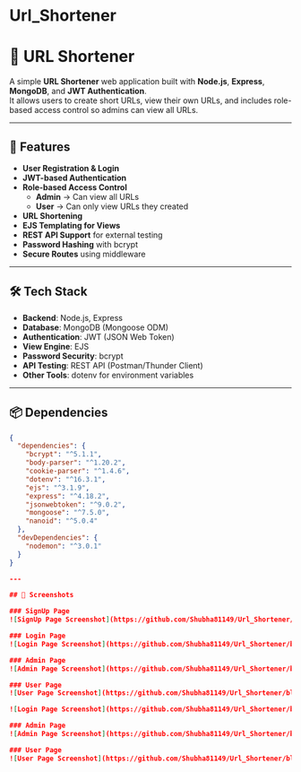 # Url_Shortener

# 🔗 URL Shortener

A simple **URL Shortener** web application built with **Node.js**, **Express**, **MongoDB**, and **JWT Authentication**.  
It allows users to create short URLs, view their own URLs, and includes role-based access control so admins can view all URLs.

---

## 🚀 Features

- **User Registration & Login**
- **JWT-based Authentication**
- **Role-based Access Control**  
  - **Admin** → Can view all URLs  
  - **User** → Can only view URLs they created
- **URL Shortening**
- **EJS Templating for Views**
- **REST API Support** for external testing
- **Password Hashing** with bcrypt
- **Secure Routes** using middleware

---

## 🛠 Tech Stack

- **Backend**: Node.js, Express
- **Database**: MongoDB (Mongoose ODM)
- **Authentication**: JWT (JSON Web Token)
- **View Engine**: EJS
- **Password Security**: bcrypt
- **API Testing**: REST API (Postman/Thunder Client)
- **Other Tools**: dotenv for environment variables
  
---

## 📦 Dependencies

```json
{
  "dependencies": {
    "bcrypt": "^5.1.1",
    "body-parser": "^1.20.2",
    "cookie-parser": "^1.4.6",
    "dotenv": "^16.3.1",
    "ejs": "^3.1.9",
    "express": "^4.18.2",
    "jsonwebtoken": "^9.0.2",
    "mongoose": "^7.5.0",
    "nanoid": "^5.0.4"
  },
  "devDependencies": {
    "nodemon": "^3.0.1"
  }
}

---

## 📸 Screenshots

### SignUp Page
![SignUp Page Screenshot](https://github.com/Shubha81149/Url_Shortener/blob/main/assest/SignUp.png?raw=true)

### Login Page
![Login Page Screenshot](https://github.com/Shubha81149/Url_Shortener/blob/main/assest/Login.png?raw=true)

### Admin Page
![Admin Page Screenshot](https://github.com/Shubha81149/Url_Shortener/blob/main/assest/Admin.png?raw=true)

### User Page
![User Page Screenshot](https://github.com/Shubha81149/Url_Shortener/blob/main/assest/User.png?raw=true)

![Login Page Screenshot](https://github.com/Shubha81149/Url_Shortener/blob/main/assest/Login.png?raw=true)

### Admin Page
![Admin Page Screenshot](https://github.com/Shubha81149/Url_Shortener/blob/main/assest/Admin.png?raw=true)

### User Page
![User Page Screenshot](https://github.com/Shubha81149/Url_Shortener/blob/main/assest/User.png?raw=true)

